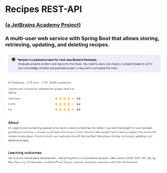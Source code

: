 # Recipes REST-API
### <a href="https://hyperskill.org/projects/180" target="_blank">(a JetBrains Academy Project)</a>
### A multi-user web service with Spring Boot that allows storing, retrieving, updating, and deleting recipes.

![info](info.png)
